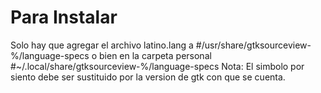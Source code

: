 # Para Instalar
Solo hay que agregar el archivo latino.lang a
#/usr/share/gtksourceview-%/language-specs
o bien en la carpeta personal 
#~/.local/share/gtksourceview-%/language-specs
Nota: El simbolo por siento debe ser sustituido por 
la version de gtk con que se cuenta.
